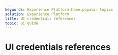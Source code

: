 ```yaml
---
keywords: Experience Platform;home;popular topics
solution: Experience Platform
title: UI credentials references
topic: ui guide
---
```


# UI credentials references